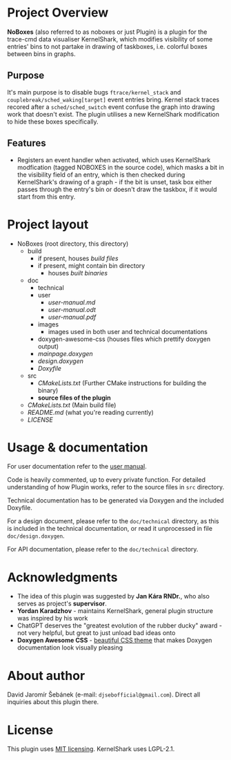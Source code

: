# Project Overview

**NoBoxes** (also referred to as noboxes or just Plugin) is a plugin for the trace-cmd data visualiser KernelShark, which
modifies visibility of some entries' bins to not partake in drawing of taskboxes, i.e. colorful boxes between bins in graphs.

## Purpose

It's main purpose is to disable bugs `ftrace/kernel_stack` and `couplebreak/sched_waking[target]` event entries bring. Kernel stack
traces recored after a `sched/sched_switch` event confuse the graph into drawing work that doesn't exist. The plugin utilises a new
KernelShark modification to hide these boxes specifically.

## Features
- Registers an event handler when activated, which uses KernelShark modfication (tagged NOBOXES in the source code), which masks a
  bit in the visibility field of an entry, which is then checked during KernelShark's drawing of a graph - if the bit is unset,
  task box either passes through the entry's bin or doesn't draw the taskbox, if it would start from this entry.

# Project layout
- NoBoxes (root directory, this directory)
  - build
    - if present, houses *build files*
    - if present, might contain bin directory
      - houses *built binaries*
  - doc
    - technical
    - user
      - *user-manual.md*
      - *user-manual.odt*
      - *user-manual.pdf*
    - images
      - images used in both user and technical documentations
    - doxygen-awesome-css (houses files which prettify doxygen output)
    - *mainpage.doxygen*
    - *design.doxygen*
    - *Doxyfile*
  - src
    - *CMakeLists.txt* (Further CMake instructions for building the binary)
    - **source files of the plugin**
  - *CMakeLists.txt* (Main build file)
  - *README.md* (what you're reading currently)
  - *LICENSE*

# Usage & documentation

For user documentation refer to the [user manual](./doc/user/user-manual.md).

Code is heavily commented, up to every private function. For detailed understanding of how Plugin works,
refer to the source files in `src` directory.

Technical documentation has to be generated via Doxygen and the included
Doxyfile.

For a design document, please refer to the `doc/technical` directory, as this is included in the technical documentation,
or read it unprocessed in file `doc/design.doxygen`.

For API documentation, please refer to the `doc/technical` directory.

# Acknowledgments

- The idea of this plugin was suggested by **Jan Kára RNDr.**, who also serves as project's **supervisor**.
- **Yordan Karadzhov** - maintains KernelShark, general plugin structure was inspired by his work 
- ChatGPT deserves the "greatest evolution of the rubber ducky" award - not very helpful, but great to just unload bad ideas onto
- **Doxygen Awesome CSS** - [beautiful CSS theme](https://jothepro.github.io/doxygen-awesome-css/index.html)
  that makes Doxygen documentation look visually pleasing

# About author

David Jaromír Šebánek (e-mail: `djsebofficial@gmail.com`). Direct all inquiries about this plugin there.

# License

This plugin uses [MIT licensing](./LICENSE). KernelShark uses LGPL-2.1.
